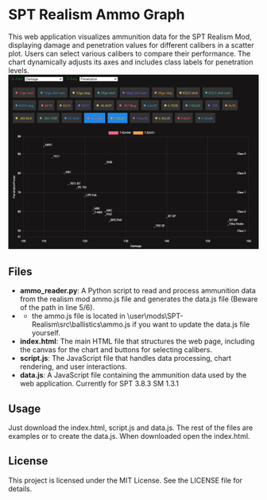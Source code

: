 # SPT Realism Ammo Graph
This web application visualizes ammunition data for the SPT Realism Mod, displaying damage and penetration values for different calibers in a scatter plot. Users can select various calibers to compare their performance. The chart dynamically adjusts its axes and includes class labels for penetration levels.
![Screenshot of the Ammo Graph](Example1.png)
## Files

- **ammo_reader.py**: A Python script to read and process ammunition data from the realism mod ammo.js file and generates the data.js file (Beware of the path in line 5/6).
- - the ammo.js file is located in \user\mods\SPT-Realism\src\ballistics\ammo.js if you want to update the data.js file yourself.
- **index.html**: The main HTML file that structures the web page, including the canvas for the chart and buttons for selecting calibers.
- **script.js**: The JavaScript file that handles data processing, chart rendering, and user interactions.
- **data.js**: A JavaScript file containing the ammunition data used by the web application. Currently for SPT 3.8.3 SM 1.3.1

## Usage
Just download the index.html, script.js and data.js. The rest of the files are examples or to create the data.js.
When downloaded open the index.html.

## License

This project is licensed under the MIT License. See the LICENSE file for details.
